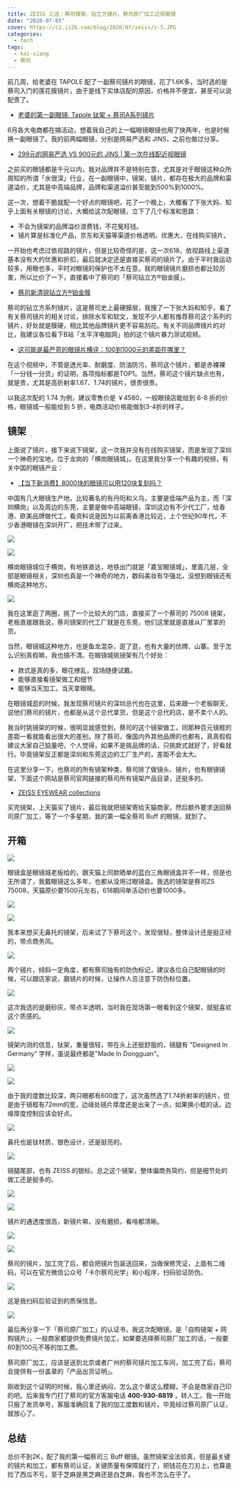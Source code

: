 ```yaml
---
title: ZEISS 三连：蔡司镜架、钻立方镜片、蔡司原厂加工近视眼镜
date: "2020-07-05"
cover: https://c2.is26.com/blog/2020/07/zeiss/z-5.JPG
categories:
  - tech
tags:
  - kai-xiang
  - 蔡司
---
```


前几周，给老婆在 TAPOLE 配了一副蔡司镜片的眼镜，花了1.6K多，当时选的是蔡司入门的莲花膜镜片，由于是线下实体店配的原因，价格并不便宜，甚至可以说配贵了。

- [老婆的第一副眼镜: Tapole 钛架 + 蔡司A系列镜片](https://luolei.org/tapole-glasses/)

6月各大电商都在搞活动，想着我自己的上一幅眼镜眼镜也用了快两年，也是时候换一副眼镜了。我的前两幅眼镜，分别是网易严选和 JINS，之前也做过分享。

- [299元的网易严选 VS 900元的 JINS | 第一次在线配近视眼镜](https://luolei.org/you-163-and-jins-glasees-review/)

之前买的眼镜都是千元以内，我对品牌并不是特别在意，尤其是对于眼镜这种众所周知的所谓「水很深」行业，在一副眼镜中，镜架、镜片，都存在极大的品牌和渠道溢价，尤其是中高端品牌，品牌和渠道溢价甚至能到500%到1000%。

这一次，想着干脆就配一个好点的眼镜吧，花了一个晚上，大概看了下张大妈、知乎上面有关眼镜的讨论，大概给这次配眼镜，立下了几个标准和思路：

- 不会为镜架的品牌溢价浪费钱，不花冤枉钱。
- 镜片算是标准化产品，京东和天猫等渠道价格透明，优惠大，在线购买镜片。

一开始也考虑过依视路的镜片，但是比较奇怪的是，这一次618，依视路线上渠道基本没有大的优惠和折扣，最后就决定还是直接买蔡司的镜片了。由于平时我运动较多，用眼也多，平时对眼镜的保护也不太在意，我的眼镜镜片磨损也都比较厉害，所以比价了一下，直接看中了蔡司的「蔡司钻立方®铂金膜」。

- [蔡司新清锐钻立方®铂金膜](https://www.zeiss.com.cn/vision-care/eye-care-professionals/products/coatings/duravision-platinum.html)

蔡司的钻立方系列镜片，这是蔡司史上最硬膜层，我搜了一下张大妈和知乎，看了有关蔡司镜片的相关讨论，排除水军和软文，发现不少人都有推荐蔡司这个系列的镜片，好处就是膜硬，相比其他品牌镜片更不容易刮花。有关不同品牌镜片的对比，我建议各位看下B站「太平洋电脑网」拍的这个镜片暴力测试视频。

- [这可能是最严苛的眼镜片横评：100到1000元的差距在哪里？](https://www.bilibili.com/video/av57427164/)

在这个视频中，不管是透光率、耐磨度、防油防污，蔡司这个镜片，都是赤裸裸「一分钱一分货」的证明，各项指标都是TOP1。当然，蔡司这个镜片缺点也有，就是贵，尤其是高折射率1.67、1.74的镜片，很贵很贵。

以我这次配的 1.74 为例，建议零售价是 ￥4580，一般眼镜店能给到 6-8 折的价格，眼镜城一般能给到 5 折，电商活动价格能做到3-4折​的样子。

## 镜架

上面说了镜片，接下来说下镜架，这一次我并没有在线购买镜架，而是发现了深圳一个神奇的宝地，位于龙岗的「横岗眼镜城」。在这里我分享一个有趣的视频，有关中国的眼镜产业：

- [【当下新消费】8000块的眼镜可以用120块复刻吗？](https://www.bilibili.com/video/BV1aJ41137tJ?from=search&seid=15990265249952049732)

中国有几大眼镜生产地，比较著名的有丹阳和义乌，主要是低端产品为主，而「深圳横岗」以及周边的东莞，主要是做中高端眼镜，深圳这边有不少代工厂，给香港、欧美品牌做代工，看资料说是因为以前离香港比较近，上个世纪90年代，不少香港眼镜在深圳开厂，把技术带了过来。

![](https://c2.is26.com/blog/2020/07/zeiss/M-1.JPG)

![](https://c2.is26.com/blog/2020/07/zeiss/M-2.JPG)

横岗眼镜城位于横岗，有地铁直达，地铁出门就是「嘉宝眼镜城」，里面几层，全部是眼镜相关，深圳也真是一个神奇的地方，数码美妆有华强北，没想到眼镜还有横岗这种地方。

![](https://c2.is26.com/blog/2020/07/zeiss/z-100.JPG)

我在这里逛了两圈，挑了一个比较大的门店，直接买了一个蔡司的 75008 镜架，老板直接跟我说，蔡司镜架的代工厂就是在东莞，他们这里就是直接从厂里拿的货。

当然，眼镜城这种地方，也是鱼龙混杂，逛了逛，也有大量的仿牌、山寨。至于怎么识别真假嘛，我也搞不清。在眼镜城挑镜架有几个好处：

- 款式是真的多，眼花缭乱，现场随便试戴。
- 能够直接看镜架做工和细节
- 能够当天加工，当天拿眼睛。

在眼镜城逛的时候，我发现蔡司镜片的深圳总代也在这里，后来跟一个老板聊天，说他们蔡司的镜片，也都是从这个总代拿货，但是这个总代的店，是不卖个人的。

我当时挑镜架的时候，很明显就感觉到，蔡司的这个镜架做工，同那种百元镜框的差距一看就能看出很大的差别。除了蔡司，像国内外其他品牌的也都有，真真假假建议大家自己掂量吧，个人觉得，如果不是挑品牌的话，只挑款式就好了，好看就行。毕竟镜架反正都是深圳和东莞这边的工厂生产的，差距不会太大。

在这里分享一下，也蔡司的所有镜架种类，蔡司除了做镜头、镜片，也有眼镜镜架，下面这个网站是蔡司官网链接的蔡司所有镜架产品目录，还挺多的。

- [ZEISS EYEWEAR collections](https://www.steppereyewear.com/en/product?collection=11&type=product#)

买完镜架，上天猫买了镜片，最后我就把镜架寄给天猫商家，然后额外要求送回蔡司原厂加工，等了一个多星期，我的第一幅全蔡司 Buff 的眼镜，就到了。

## 开箱

![](https://c2.is26.com/blog/2020/07/zeiss/z-1.JPG)

​眼镜盒是眼镜城老板给的，跟天猫上同款晒单的蓝白三角眼镜盒并不一样，但是也无所谓了，我戴眼镜这么多年，也都从没用过眼镜盒。我选的镜架是蔡司ZS 75008，天猫原价要1500元左右，618期间单活动价也要1000多。

![](https://c2.is26.com/blog/2020/07/zeiss/z-10.JPG)

![](https://c2.is26.com/blog/2020/07/zeiss/z-11.JPG)

我本来想买无鼻托的镜架，后来试了下蔡司这个，发现很轻，整体设计还是挺正经的，带点商务风。

![](https://c2.is26.com/blog/2020/07/zeiss/z-2.JPG)

两个镜片，倾斜一定角度，都有蔡司独有的防伪标记，建议各位自己配眼镜的时候，可以跟店家说，磨镜片的时候，让操作人员注意下防伪标位置。

![](https://c2.is26.com/blog/2020/07/zeiss/z-7.JPG)

这次我选的是磨砂灰，带点半透明，当时我在现场第一眼看到这个镜架，就挺喜欢这个质感的。

![](https://c2.is26.com/blog/2020/07/zeiss/z-9.JPG)

镜架内测的信息，钛架，重量很轻，带在头上还挺舒服的，镜腿有 "Designed In Germany" 字样，虽说最终都是"Made In Dongguan"。

![](https://c2.is26.com/blog/2020/07/zeiss/z-8.JPG)

![](https://c2.is26.com/blog/2020/07/zeiss/z-4.JPG)

由于我的度数比较深，两只眼都有600度了，这次虽然选了1.74折射率的镜片，但是由于镜框有72mm的宽，边缘处镜片厚度还是出来了一点，如果换小框的话，边缘厚度控制应该会好点。

![](https://c2.is26.com/blog/2020/07/zeiss/z-3.JPG)

鼻托也是钛材质，银色设计，还是挺亮的。

![](https://c2.is26.com/blog/2020/07/zeiss/z-12.JPG)

镜腿尾部，也有 ZEISS 的银标。总之这个镜架，整体偏商务简约，但是细节处的做工还是挺多的。

![](https://c2.is26.com/blog/2020/07/zeiss/z-13.JPG)

![](https://c2.is26.com/blog/2020/07/zeiss/z-5.JPG)

镜片的通透度很高，新镜片嘛，没有磨损，看啥都清晰。

![](https://c2.is26.com/blog/2020/07/zeiss/z-14.JPG)

![](https://c2.is26.com/blog/2020/07/zeiss/z-15.JPG)

蔡司的镜片，加工完了后，都会把镜片包装送回来，当做保修凭证，上面有二维码，可以在官方微信公众号「卡尔蔡司光学」和小程序，扫码验证防伪。

![](https://c2.is26.com/blog/2020/07/zeiss/z-0.JPG)

这是我扫码后验证到的质保信息。

![](https://c2.is26.com/blog/2020/07/zeiss/z-16.JPG)

最后再分享一下「蔡司原厂加工」的认证书，我这次配眼镜，是「自购镜架 + 网购镜片」，一般商家都提供免费镜片加工，如果要选择蔡司原厂加工的话，一般要80到100元不等的加工费。

蔡司原厂加工，应该是送到北京或者广州的蔡司镜片加工车间，加工完了后，蔡司会提供有一份盖章的「产品出货证明」。​

刚收到这个证明的时候，我心里还纳闷，怎么这个章这么模糊，不会是商家自己印的吧。后来我专门打了蔡司的官方客服电话 **400-930-8819** ，转人工，我一开始只报了发货单号，客服准确回复了我的加工度数和镜片。毕竟经过蔡司原厂认证，就放心了。

## 总结

总价不到2K，配了我的第一幅蔡司三 Buff 眼镜。虽然镜架没法验真，但是最关键的镜片和加工，都有蔡司认证，关键质量有保障就行了，把钱花在刀刃上，也算是捡了西瓜不亏，至于芝麻是黑芝麻还是白芝麻，我也不怎么在乎了。
